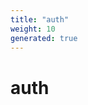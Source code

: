 ```yaml
---
title: "auth"
weight: 10
generated: true
---
```

<!-- This file was generated from the Vendure TypeScript source. Do not modify. Instead, re-run "generate-docs" -->


# auth